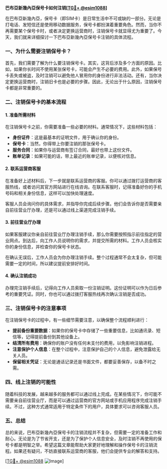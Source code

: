 **巴布亞新幾內亞保号卡如何注销[[TG💪+ @esim1088](https://t.me/s/esim1088)]**

在巴布亞新幾內亞，保号卡（即SIM卡）是日常生活中不可或缺的一部分。无论是打电话、发短信还是使用移动数据服务，保号卡都扮演着重要角色。然而，当你不再需要某个保号卡时，或者决定更换运营商时，注销保号卡就显得尤为重要了。今天，我们就来详细探讨一下巴布亞新幾內亞保号卡注销的具体流程。

### 一、为什么需要注销保号卡？

首先，我们需要了解为什么要注销保号卡。其实，这背后涉及多个方面的原因。比如，如果你长时间不使用某张保号卡，可能会产生不必要的费用。此外，如果保号卡丢失或被盗，及时注销可以避免他人冒用你的身份进行非法活动。还有，当你决定更换运营商时，注销旧卡也是必要的步骤。因此，无论出于什么原因，注销保号卡都是非常重要的。

### 二、注销保号卡的基本流程

#### 1. 准备所需材料

在注销保号卡之前，你需要准备一些必要的材料。通常情况下，这些材料包括：

- **身份证件**：这是最基本的证明文件，用于确认你的身份。
- **保号卡**：当然，你得带上你要注销的那张保号卡。
- **服务合同**：如果你与运营商有签订合同，最好也带上这份文件。
- **账单记录**：如果可能的话，带上最近的账单记录，以便核对信息。

#### 2. 联系运营商客服

在准备好上述材料后，下一步就是联系运营商的客服。你可以通过拨打运营商的客服热线，或者访问其官方网站进行在线咨询。在联系客服时，记得准备好你的手机号码和相关身份信息，这样可以加快处理速度。

客服人员会询问你的具体需求，并指导你完成后续步骤。他们会告诉你是否需要亲自前往营业厅办理，还是可以通过线上渠道完成注销手续。

#### 3. 前往营业厅办理

如果客服建议你亲自前往营业厅办理注销手续，那么你需要按照指示前往指定的营业网点。到达后，向工作人员说明你的需求，并提交所需的材料。工作人员会核实你的身份信息，并检查你的保号卡状态。

在确认无误后，工作人员会为你办理注销手续。整个过程通常不会太复杂，但可能需要一定的时间，所以建议提前安排好时间。

#### 4. 确认注销成功

办理完注销手续后，记得向工作人员索取一份注销证明。这份证明可以作为日后参考的重要凭证。同时，你也可以通过拨打客服热线再次确认注销是否成功。

### 三、注销保号卡的注意事项

在注销保号卡的过程中，有一些细节需要注意，以确保整个流程顺利进行：

- **提前备份重要数据**：如果你的保号卡中存储了一些重要信息，比如通讯录、短信等，记得提前备份到其他设备上。
- **结清所有费用**：确保你的账户没有任何未支付的费用，以免影响注销进程。
- **注意保护个人信息**：在整个过程中，注意保护自己的个人信息，避免泄露给无关人员。
- **保留相关凭证**：无论是通话记录还是书面文件，都要妥善保存，以备不时之需。

### 四、线上注销的可能性

随着科技的发展，越来越多的服务都可以通过线上完成。在某些情况下，你可能不需要亲自前往营业厅，而是可以通过运营商的官方网站或手机应用程序完成注销手续。不过，这种方式通常适用于特定条件下的用户，具体要求可以咨询客服人员。

### 五、总结

总的来说，巴布亞新幾內亞保号卡的注销流程并不复杂，但需要一定的准备工作和耐心。无论是为了节省开支，还是为了保护个人信息安全，及时注销不再使用的保号卡都是明智之举。希望这篇文章能帮助大家更好地理解和操作保号卡的注销流程。如果还有疑问，不妨直接联系运营商的客服，他们会提供专业的解答和支持。

[[TG💪+ @esim1088](https://t.me/s/esim1088) ![Image](https://i.postimg.cc/4NQfJmqS/Snipaste-2025-05-13-00-14-12.png)]